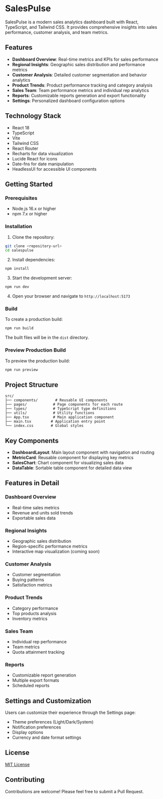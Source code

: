 # SalesPulse

SalesPulse is a modern sales analytics dashboard built with React, TypeScript, and Tailwind CSS. It provides comprehensive insights into sales performance, customer analysis, and team metrics.

## Features

- **Dashboard Overview**: Real-time metrics and KPIs for sales performance
- **Regional Insights**: Geographic sales distribution and performance metrics
- **Customer Analysis**: Detailed customer segmentation and behavior analytics
- **Product Trends**: Product performance tracking and category analysis
- **Sales Team**: Team performance metrics and individual rep analytics
- **Reports**: Customizable reports generation and export functionality
- **Settings**: Personalized dashboard configuration options

## Technology Stack

- React 18
- TypeScript
- Vite
- Tailwind CSS
- React Router
- Recharts for data visualization
- Lucide React for icons
- Date-fns for date manipulation
- HeadlessUI for accessible UI components

## Getting Started

### Prerequisites

- Node.js 16.x or higher
- npm 7.x or higher

### Installation

1. Clone the repository:
```bash
git clone <repository-url>
cd salespulse
```

2. Install dependencies:
```bash
npm install
```

3. Start the development server:
```bash
npm run dev
```

4. Open your browser and navigate to `http://localhost:5173`

### Build

To create a production build:

```bash
npm run build
```

The built files will be in the `dist` directory.

### Preview Production Build

To preview the production build:

```bash
npm run preview
```

## Project Structure

```
src/
├── components/        # Reusable UI components
├── pages/            # Page components for each route
├── types/            # TypeScript type definitions
├── utils/            # Utility functions
├── App.tsx           # Main application component
├── main.tsx         # Application entry point
└── index.css        # Global styles
```

## Key Components

- **DashboardLayout**: Main layout component with navigation and routing
- **MetricCard**: Reusable component for displaying key metrics
- **SalesChart**: Chart component for visualizing sales data
- **DataTable**: Sortable table component for detailed data view

## Features in Detail

### Dashboard Overview
- Real-time sales metrics
- Revenue and units sold trends
- Exportable sales data

### Regional Insights
- Geographic sales distribution
- Region-specific performance metrics
- Interactive map visualization (coming soon)

### Customer Analysis
- Customer segmentation
- Buying patterns
- Satisfaction metrics

### Product Trends
- Category performance
- Top products analysis
- Inventory metrics

### Sales Team
- Individual rep performance
- Team metrics
- Quota attainment tracking

### Reports
- Customizable report generation
- Multiple export formats
- Scheduled reports

## Settings and Customization

Users can customize their experience through the Settings page:
- Theme preferences (Light/Dark/System)
- Notification preferences
- Display options
- Currency and date format settings

## License

[MIT License](LICENSE)

## Contributing

Contributions are welcome! Please feel free to submit a Pull Request.
